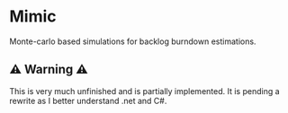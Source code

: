 # Mimic

Monte-carlo based simulations for backlog burndown estimations.

## ⚠️ Warning ⚠️

This is very much unfinished and is partially implemented. It is pending a rewrite as I better understand .net and C#.
